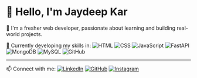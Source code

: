 # 👋 Hello, I'm Jaydeep Kar

🚀 I'm a fresher web developer, passionate about learning and building real-world projects.

🌱 Currently developing my skills in:
![HTML](https://img.shields.io/badge/-HTML5-E34F26?style=flat&logo=html5&logoColor=white)
![CSS](https://img.shields.io/badge/-CSS3-1572B6?style=flat&logo=css3)
![JavaScript](https://img.shields.io/badge/-JavaScript-F7DF1E?style=flat&logo=javascript&logoColor=black)
![FastAPI](https://img.shields.io/badge/-FastAPI-009688?style=flat&logo=fastapi&logoColor=white)
![MongoDB](https://img.shields.io/badge/-MongoDB-47A248?style=flat&logo=mongodb&logoColor=white)
![MySQL](https://img.shields.io/badge/-MySQL-4479A1?style=flat&logo=mysql&logoColor=white)
![GitHub](https://img.shields.io/badge/-GitHub-181717?style=flat&logo=github)

---

📫 Connect with me:
[![LinkedIn](https://img.shields.io/badge/LinkedIn-blue?style=flat&logo=linkedin)](https://www.linkedin.com/in/jaydeep-kar-8045b525b/)
[![GitHub](https://img.shields.io/badge/GitHub-black?style=flat&logo=github)](https://github.com/jaydeep127)
[![Instagram](https://img.shields.io/badge/Instagram-E4405F?style=flat&logo=instagram&logoColor=white)](https://instagram.com/_jaydeep_002/)

